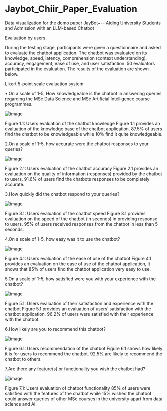 # Jaybot_Chiir_Paper_Evaluation
Data visualization for the demo paper JayBot~-- Aiding University Students and Admission with an LLM-based Chatbot


Evaluation by users

During the testing stage, participants were given a questionnaire and asked to evaluate the chatbot application. The chatbot was evaluated on its knowledge, speed, latency, comprehension (context understanding), accuracy, engagement, ease of use, and user satisfaction. 50 evaluators participated in the evaluation. The results of the evaluation are shown below. 

Likert 5-point scale evaluation system

•	On a scale of 1-5, How knowledgeable is the chatbot in answering queries regarding the MSc Data Science and MSc Artificial Intelligence course programmes.

![image](https://github.com/Greenconsult/Jaybot_Chiir_Paper_Evaluation/assets/130986642/312b24a5-789a-4c84-b34c-a4f15f7260c5)

 
Figure 1.1: Users evaluation of the chatbot knowledge
Figure 1.1 provides an evaluation of the knowledge base of the chatbot application. 87.5% of users find the chatbot to be knowledgeable while 10% find it quite knowledgeable.

2.On a scale of 1-5, how accurate were the chatbot responses to your queries?
 
 ![image](https://github.com/Greenconsult/Jaybot_Chiir_Paper_Evaluation/assets/130986642/2699165b-d038-4b27-91c0-f1390ce2058c)

Figure 2.1: Users evaluation of the chatbot accuracy
Figure 2.1 provides an evaluation on the quality of information (responses) provided by the chatbot to users. 91.6% of users find the chatbots responses to be completely accurate.

3.How quickly did the chatbot respond to your queries?

![image](https://github.com/Greenconsult/Jaybot_Chiir_Paper_Evaluation/assets/130986642/071f7352-8d4e-4296-b2bf-4022f8d61dd7)
 
Figure 3.1: Users evaluation of the chatbot speed
Figure 3.1 provides evaluation on the speed of the chatbot (in seconds) in providing response to users. 95% of users received responses from the chatbot in less than 5 seconds.

4.On a scale of 1-5, how easy was it to use the chatbot?

![image](https://github.com/Greenconsult/Jaybot_Chiir_Paper_Evaluation/assets/130986642/63160212-2ac9-4ae1-879f-d3a1e7acc67f)
 
Figure 4.1: Users evaluation of the ease of use of the chatbot
Figure 4.1 provides an evaluation on the ease of use of the chatbot application, it shows that 85% of users find the chatbot application very easy to use.

5.On a scale of 1-5, how satisfied were you with your experience with the chatbot?

![image](https://github.com/Greenconsult/Jaybot_Chiir_Paper_Evaluation/assets/130986642/11e5f0b5-2da6-4e9e-8015-e3de39f9576a)
 
Figure 5.1: Users evaluation of their satisfaction and experience with the chatbot 
Figure 5.1 provides an evaluation of users’ satisfaction with the chatbot application. 96.2% of users were satisfied with their experience with the chatbot. 

6.How likely are you to recommend this chatbot?

![image](https://github.com/Greenconsult/Jaybot_Chiir_Paper_Evaluation/assets/130986642/e28749aa-c7cd-4e97-a720-2e2022c16b6a)

Figure 6.1: Users recommendation of the chatbot 
Figure 6.1 shows how likely it is for users to recommend the chatbot. 92.5% are likely to recommend the chatbot to others.

7.Are there any feature(s) or functionality you wish the chatbot had?

![image](https://github.com/Greenconsult/Jaybot_Chiir_Paper_Evaluation/assets/130986642/9a1dcb20-3b00-4ce3-a099-2ab94a02118b)

 
Figure 7.1: Users evaluation of chatbot functionality
85% of users were satisfied with the features of the chatbot while 15% wished the chatbot could answer queries of other MSc courses in the university apart from data science and AI.

